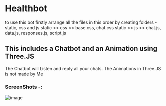 # Healthbot

to use this bot 
firstly arrange all the files in this order by creating folders - static, css and js
static << css << base.css, chat.css
static << js << chat.js, data.js, responses.js, script.js


## This includes a Chatbot and an Animation using Three.JS 
The Chatbot will Listen and reply all your chats.
The Animations in Three.JS is not made by Me


### ScreenShots -:

![image](https://github.com/Priyanshu2743/healthbot/assets/124867297/57413975-d6ad-42bc-b9ca-3a5fa3950007)

